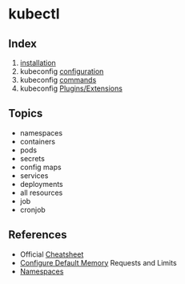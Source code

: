 # kubectl

## Index

1. [installation](./installation.md)
2. kubeconfig [configuration](./configuration.md)
3. kubeconfig [commands](./commands.md)
4. kubeconfig [Plugins/Extensions](./plugins-extensions.md)


## Topics

- namespaces
- containers
- pods
- secrets
- config maps
- services
- deployments
- all resources
- job
- cronjob

## References

- Official [Cheatsheet](https://kubernetes.io/docs/reference/kubectl/cheatsheet/)
- [Configure Default Memory](https://kubernetes.io/docs/tasks/administer-cluster/manage-resources/memory-default-namespace/) Requests and Limits
- [Namespaces](https://kubernetes.io/docs/concepts/overview/working-with-objects/namespaces/)
